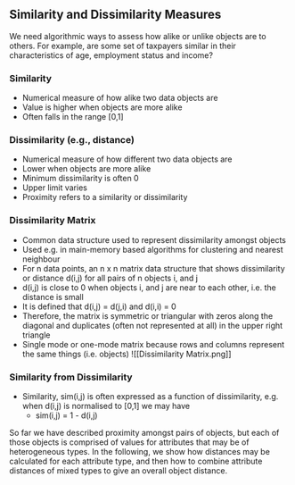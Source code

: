 
## Similarity and Dissimilarity Measures

We need algorithmic ways to assess how alike or unlike objects are to others. For example, are some set of taxpayers similar in their characteristics of age, employment status and income?

### Similarity

- Numerical measure of how alike two data objects are
- Value is higher when objects are more alike
- Often falls in the range [0,1]

### Dissimilarity (e.g., distance)

- Numerical measure of how different two data objects are
- Lower when objects are more alike
- Minimum dissimilarity is often 0
- Upper limit varies
- Proximity refers to a similarity or dissimilarity

### Dissimilarity Matrix

- Common data structure used to represent dissimilarity amongst objects
- Used e.g. in main-memory based algorithms for clustering and nearest neighbour
- For n data points, an n x n matrix data structure that shows dissimilarity or distance d(i,j) for all pairs of n objects i, and j
- d(i,j) is close to 0 when objects i, and j are near to each other, i.e. the distance is small
- It is defined that d(i,j) = d(j,i) and d(i,i) = 0
- Therefore, the matrix is symmetric or triangular with zeros along the diagonal and duplicates (often not represented at all) in the upper right triangle
- Single mode or one-mode matrix because rows and columns represent the same things (i.e. objects)
![[Dissimilarity Matrix.png]]
### Similarity from Dissimilarity

- Similarity, sim(i,j) is often expressed as a function of dissimilarity, e.g. when d(i,j) is normalised to [0,1] we may have
  - sim(i,j) = 1 - d(i,j)

So far we have described proximity amongst pairs of objects, but each of those objects is comprised of values for attributes that may be of heterogeneous types. In the following, we show how distances may be calculated for each attribute type, and then how to combine attribute distances of mixed types to give an overall object distance.
